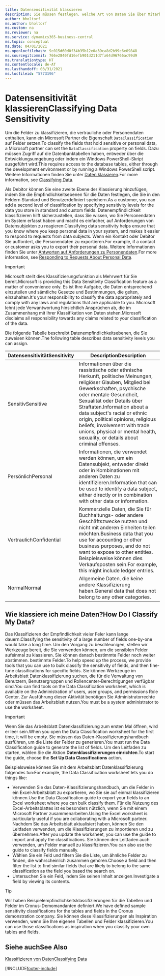 ```yaml
---
title: Datensensitivität klassieren
description: Sie müssen festlegen, welche Art von Daten Sie über Mitarbeiter speichern, sodass Sie sich auf Datensubjektanforderungen reagieren können.
author: bholtorf
ms.author: bholtorf
ms.custom: na
ms.reviewer: na
ms.service: dynamics365-business-central
ms.topic: conceptual
ms.date: 04/01/2021
ms.openlocfilehash: 9c015d60d0f34b35b12e0a39ca8d2b99c6e09848
ms.sourcegitcommit: 766e2840fd16efb901d211d7fa64d96766ac99d9
ms.translationtype: HT
ms.contentlocale: de-AT
ms.lasthandoff: 03/31/2021
ms.locfileid: "5773196"
---
```

# <a name="classifying-data-sensitivity"></a><span data-ttu-id="88eba-103">Datensensitivität klassieren</span><span class="sxs-lookup"><span data-stu-id="88eba-103">Classifying Data Sensitivity</span></span>
<span data-ttu-id="88eba-104">Um die Felder zu klassifizieren, die vertrauliche oder Personendaten enthalten, kann ein Microsoft Partner die Eigenschaft ```DataClassification``` auf Felder setzen.</span><span class="sxs-lookup"><span data-stu-id="88eba-104">To classify the fields that hold sensitive or personal data, a Microsoft partner can set the ```DataClassification``` property on fields.</span></span> <span data-ttu-id="88eba-105">Dazu müssen Zugriff auf die Datenbanktabellen haben, entweder über die Entwicklungsumgebung oder indem ein Windows PowerShell-Skript ausgeführt wird.</span><span class="sxs-lookup"><span data-stu-id="88eba-105">This requires access to the database tables, either through the development environment or by running a Windows PowerShell script.</span></span> <span data-ttu-id="88eba-106">Weitere Informationen finden Sie unter [Daten klassieren](/dynamics365/business-central/dev-itpro/developer/devenv-classifying-data).</span><span class="sxs-lookup"><span data-stu-id="88eba-106">For more information, see [Classifying Data](/dynamics365/business-central/dev-itpro/developer/devenv-classifying-data).</span></span>  

<span data-ttu-id="88eba-107">Als Debitor können Sie eine zweite Ebene der Klassierung hinzufügen, indem Sie die Empfindlichkeitsebenen für die Daten festlegen, die Sie in den Feldern Standard und Benutzerdefiniert speichern.</span><span class="sxs-lookup"><span data-stu-id="88eba-107">As a customer, you can add a second level of classification by specifying sensitivity levels for the data you store in standard and custom fields.</span></span> <span data-ttu-id="88eba-108">Datenempfindlichkeit klassifizieren hilft sicherzustellen, dass Sie wissen, wo Sie Personendaten im System erfasst haben und macht es einfacher, auf Anforderungen von Datensubjekten zu reagieren.</span><span class="sxs-lookup"><span data-stu-id="88eba-108">Classifying data sensitivity helps ensure that you know where you keep personal data in your system, and makes it easier to respond to requests from data subjects.</span></span> <span data-ttu-id="88eba-109">Wenn ein Kontakt oder Debitor Sie auffordert, die Personendaten zu exportieren.</span><span class="sxs-lookup"><span data-stu-id="88eba-109">For example, if a contact or customer asks you to export their personal data.</span></span> <span data-ttu-id="88eba-110">Weitere Informationen finden Sie unter [Antworten auf Anforderungen zu Personendaten](admin-responding-to-requests-about-personal-data.md).</span><span class="sxs-lookup"><span data-stu-id="88eba-110">For more information, see [Responding to Requests About Personal Data](admin-responding-to-requests-about-personal-data.md).</span></span>

> [!Important]
> <span data-ttu-id="88eba-111">Microsoft stellt dies Klassifizierungsfunktion als Mehrwert für Sie bereit.</span><span class="sxs-lookup"><span data-stu-id="88eba-111">Microsoft is providing this Data Sensitivity Classification feature as a matter of convenience only.</span></span> <span data-ttu-id="88eba-112">Es ist Ihre Aufgabe, die Daten entsprechend einzuteilen und sämtliche Gesetze und Bestimmungen, die gelten, einzuhalten.</span><span class="sxs-lookup"><span data-stu-id="88eba-112">It's your responsibility to classify the data appropriately and comply with any laws and regulations that are applicable to you.</span></span> <span data-ttu-id="88eba-113">Microsoft lehnt jede Verwantwortung hinsichtlich Ansprüchen ab, die im Zusammenhang mit Ihrer Klassifikation von Daten stehen.</span><span class="sxs-lookup"><span data-stu-id="88eba-113">Microsoft disclaims all responsibility towards any claims related to your classification of the data.</span></span>  

<span data-ttu-id="88eba-114">Die folgende Tabelle beschreibt Datenempfindlichkeitsebenen, die Sie zuweisen können.</span><span class="sxs-lookup"><span data-stu-id="88eba-114">The following table describes data sensitivity levels you can assign.</span></span>

|<span data-ttu-id="88eba-115">Datensensitivität</span><span class="sxs-lookup"><span data-stu-id="88eba-115">Sensitivity</span></span>|<span data-ttu-id="88eba-116">Description</span><span class="sxs-lookup"><span data-stu-id="88eba-116">Description</span></span>|
|----|----|
|<span data-ttu-id="88eba-117">Sensitiv</span><span class="sxs-lookup"><span data-stu-id="88eba-117">Sensitive</span></span> | <span data-ttu-id="88eba-118">Informationen über die rassistische oder ethnische Herkunft, politische Meinungen, religiöser Glauben, Mitglied bei Gewerkschaften, psychische oder mentale Gesundheit, Sexualität oder Details über Straftaten.</span><span class="sxs-lookup"><span data-stu-id="88eba-118">Information about a data subject's racial or ethnic origin, political opinions, religious beliefs, involvement with trade unions, physical or mental health, sexuality, or details about criminal offenses.</span></span> |
|<span data-ttu-id="88eba-119">Persönlich</span><span class="sxs-lookup"><span data-stu-id="88eba-119">Personal</span></span> | <span data-ttu-id="88eba-120">Informationen, die verwendet werden können, um ein Datensubjekt, entweder direkt oder in Kombinationen mit anderen Daten zu identifizieren.</span><span class="sxs-lookup"><span data-stu-id="88eba-120">Information that can be used to identify a data subject, either directly or in combination with other data or information.</span></span>|
|<span data-ttu-id="88eba-121">Vertraulich</span><span class="sxs-lookup"><span data-stu-id="88eba-121">Confidential</span></span> | <span data-ttu-id="88eba-122">Kommerzielle Daten, die Sie für Buchhaltungs- oder andere Geschäftszwecke nutzen und nicht mit anderen Einheiten teilen möchten.</span><span class="sxs-lookup"><span data-stu-id="88eba-122">Business data that you use for accounting or other business purposes, and do not want to expose to other entities.</span></span> <span data-ttu-id="88eba-123">Beispielsweise können dies Verkaufsposten sein.</span><span class="sxs-lookup"><span data-stu-id="88eba-123">For example, this might include ledger entries.</span></span>|
|<span data-ttu-id="88eba-124">Normal</span><span class="sxs-lookup"><span data-stu-id="88eba-124">Normal</span></span> | <span data-ttu-id="88eba-125">Allgemeine Daten, die keine andere Klassifizierung haben.</span><span class="sxs-lookup"><span data-stu-id="88eba-125">General data that does not belong to any other categories.</span></span>|

## <a name="how-do-i-classify-my-data"></a><span data-ttu-id="88eba-126">Wie klassiere ich meine Daten?</span><span class="sxs-lookup"><span data-stu-id="88eba-126">How Do I Classify My Data?</span></span>
<span data-ttu-id="88eba-127">Das Klassifizieren der Empfindlichkeit vieler Feler kann lange dauern.</span><span class="sxs-lookup"><span data-stu-id="88eba-127">Classifying the sensitivity of a large number of fields one-by-one would take a long time.</span></span> <span data-ttu-id="88eba-128">Um den Vorgang zu beschleunigen, stellen wir Werkzeuge bereit, die Sie verwenden können, um die sensiblen Felder aufeinmal zu klassieren. Sie können danach bestimmte Felder noch weiter abstimmen. bestimmte Felder.</span><span class="sxs-lookup"><span data-stu-id="88eba-128">To help speed up the process, we provide tools that you can use to bulk classify the sensitivity of fields, and then fine-tune classifications for specific fields.</span></span> <span data-ttu-id="88eba-129">Sie können Werkzeuge im Arbeitsblatt Datenklassifizierung suchen, die für die Verwaltung von Benutzern, Benutzergruppen und Rollencenter-Berechtigungen verfügbar sind.</span><span class="sxs-lookup"><span data-stu-id="88eba-129">You can find tools on the Data Classification worksheet, which is available on the Administration of users, user groups, and permissions Role Center.</span></span> <span data-ttu-id="88eba-130">Zur Ausführung dieser Aktivität benötigen Sie Administratorrechte oder müssen das Arbeitsblatt nutzen.</span><span class="sxs-lookup"><span data-stu-id="88eba-130">You must be a system administrator to use the worksheet.</span></span>

> [!Important]
> <span data-ttu-id="88eba-131">Wenn Sie das Arbeitsblatt Datenklassifizierung zum ersten Mal öffnen, wird er leer sein.</span><span class="sxs-lookup"><span data-stu-id="88eba-131">When you open the Data Classification worksheet for the first time, it will be empty.</span></span> <span data-ttu-id="88eba-132">Sie müssen das Daten-Klassifizierungshandbuch ausführen, um die Liste der Felder zu generieren.</span><span class="sxs-lookup"><span data-stu-id="88eba-132">You must run the Data Classification guide to generate the list of fields.</span></span> <span data-ttu-id="88eba-133">Um den Leitfaden zu starten, wählen Sie die Aktion **Datenklassifizierungen einrichten**.</span><span class="sxs-lookup"><span data-stu-id="88eba-133">To start the guide, choose the **Set Up Data Classifications** action.</span></span>

<span data-ttu-id="88eba-134">Beispielsweise können Sie mit dem Arbeitsblatt Datenklassifizierung folgendes tun:</span><span class="sxs-lookup"><span data-stu-id="88eba-134">For example, the Data Classification worksheet lets you do things like:</span></span>  

* <span data-ttu-id="88eba-135">Verwenden Sie das Daten-Klassifizierungshandbuch, um die Felder in ein Excel-Arbeitsblatt zu exportieren, wo Sie sie auf einmal klassifizieren können.</span><span class="sxs-lookup"><span data-stu-id="88eba-135">Use the Data Classification guide to export your fields to an Excel worksheet where you can bulk classify them.</span></span> <span data-ttu-id="88eba-136">Für die Nutzung des Excel-Arbeitsblattes ist es besonders nützlich, wenn Sie mit einem Microsoft Partner zusammenarbeiten.</span><span class="sxs-lookup"><span data-stu-id="88eba-136">Using the Excel worksheet is particularly useful if you are collaborating with a Microsoft partner.</span></span> <span data-ttu-id="88eba-137">Nachdem Sie das Arbeitsblatt aktualisiert haben, können Sie den Leitfaden verwenden, um die Klassifizierungen zu importieren und zu übernehmen.</span><span class="sxs-lookup"><span data-stu-id="88eba-137">After you update the worksheet, you can use the guide to import and apply the classifications.</span></span> <span data-ttu-id="88eba-138">Sie können den Leitfaden auch verwenden, um Felder manuell zu klassifizieren.</span><span class="sxs-lookup"><span data-stu-id="88eba-138">You can also use the guide to classify fields manually.</span></span>  
* <span data-ttu-id="88eba-139">Wählen Sie ein Feld und filtern Sie die Liste, um ähnliche Felder zu finden, die wahrscheinlich zusammen gehören.</span><span class="sxs-lookup"><span data-stu-id="88eba-139">Choose a field and then filter the list to find similar fields that are likely to belong to the same classification as the field you based the search on.</span></span>  
* <span data-ttu-id="88eba-140">Untersuchen Sie ein Feld, indem Sie seinen Inhalt anzeigen.</span><span class="sxs-lookup"><span data-stu-id="88eba-140">Investigate a field by viewing its contents.</span></span>  

> [!Tip]
> <span data-ttu-id="88eba-141">Wir haben Beispielempfindlichkeitsklassifizierungen für die Tabellen und Felder im Cronus-Demomandanten definiert.</span><span class="sxs-lookup"><span data-stu-id="88eba-141">We have defined sample sensitivity classifications for the tables and fields in the Cronus demonstration company.</span></span> <span data-ttu-id="88eba-142">Sie können diese Klassifizierungen als Inspiration verwenden, wenn Sie Ihre eigenen Tabellen und Felder klassifizieren.</span><span class="sxs-lookup"><span data-stu-id="88eba-142">You can use those classifications as inspiration when you classify your own tables and fields.</span></span>

## <a name="see-also"></a><span data-ttu-id="88eba-143">Siehe auch</span><span class="sxs-lookup"><span data-stu-id="88eba-143">See Also</span></span>

[<span data-ttu-id="88eba-144">Klassifizieren von Daten</span><span class="sxs-lookup"><span data-stu-id="88eba-144">Classifying Data</span></span>](/dynamics365/business-central/dev-itpro/developer/devenv-classifying-data)  


[!INCLUDE[footer-include](includes/footer-banner.md)]